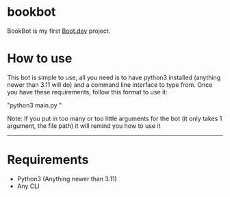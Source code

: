 # bookbot

BookBot is my first [Boot.dev](https://www.boot.dev) project.

# How to use
This bot is simple to use, all you need is to have python3 installed (anything newer than 3.11 will do) and a
command line interface to type from. Once you have these requirements, follow this format to use it:

"python3 main.py <filepath>"

Note: If you put in too many or too little arguments for the bot (it only takes 1 argument, the file path) it will remind you how to use it

-------------------------------------------------------------------------------------------------------

# Requirements
- Python3 (Anything newer than 3.11)
- Any CLI
